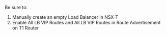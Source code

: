Be sure to:
1) Manually create an empty Load Balancer in NSX-T
2) Enable All LB VIP Routes and All LB VIP Routes in Route Advertisement on T1 Router